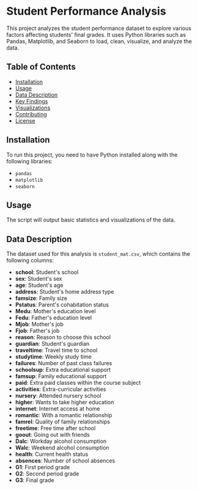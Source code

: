 # Student Performance Analysis

This project analyzes the student performance dataset to explore various factors affecting students' final grades. It uses Python libraries such as Pandas, Matplotlib, and Seaborn to load, clean, visualize, and analyze the data.

## Table of Contents

- [Installation](#installation)
- [Usage](#usage)
- [Data Description](#data-description)
- [Key Findings](#key-findings)
- [Visualizations](#visualizations)
- [Contributing](#contributing)
- [License](#license)

## Installation

To run this project, you need to have Python installed along with the following libraries:

- `pandas`
- `matplotlib`
- `seaborn`

## Usage

The script will output basic statistics and visualizations of the data.

## Data Description

The dataset used for this analysis is `student_mat.csv`, which contains the following columns:

- **school**: Student's school
- **sex**: Student's sex
- **age**: Student's age
- **address**: Student's home address type
- **famsize**: Family size
- **Pstatus**: Parent's cohabitation status
- **Medu**: Mother's education level
- **Fedu**: Father's education level
- **Mjob**: Mother's job
- **Fjob**: Father's job
- **reason**: Reason to choose this school
- **guardian**: Student's guardian
- **traveltime**: Travel time to school
- **studytime**: Weekly study time
- **failures**: Number of past class failures
- **schoolsup**: Extra educational support
- **famsup**: Family educational support
- **paid**: Extra paid classes within the course subject
- **activities**: Extra-curricular activities
- **nursery**: Attended nursery school
- **higher**: Wants to take higher education
- **internet**: Internet access at home
- **romantic**: With a romantic relationship
- **famrel**: Quality of family relationships
- **freetime**: Free time after school
- **goout**: Going out with friends
- **Dalc**: Workday alcohol consumption
- **Walc**: Weekend alcohol consumption
- **health**: Current health status
- **absences**: Number of school absences
- **G1**: First period grade
- **G2**: Second period grade
- **G3**: Final grade


